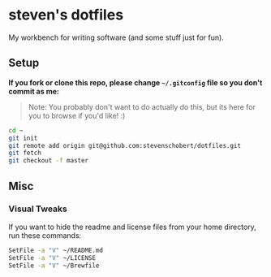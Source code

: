 # steven's dotfiles

My workbench for writing software (and some stuff just for fun).

## Setup

__If you fork or clone this repo, please change `~/.gitconfig` file so you don't commit as me:__

> Note: You probably don't want to do actually do this, but its here for you to browse if you'd like! :)

```sh
cd ~
git init
git remote add origin git@github.com:stevenschobert/dotfiles.git
git fetch
git checkout -f master
```

## Misc

### Visual Tweaks

If you want to hide the readme and license files from your home directory, run these commands:

```sh
SetFile -a "V" ~/README.md
SetFile -a "V" ~/LICENSE
SetFile -a "V" ~/Brewfile
```
